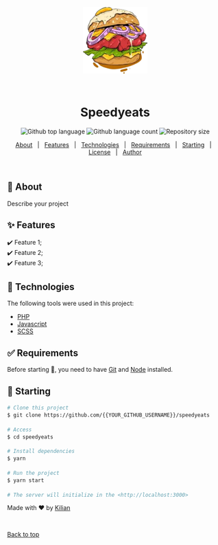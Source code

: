 <div align="center" id="top"> 
  <img src="./public/assets/images/global/logo.webp" alt="Speedyeats" />

  &#xa0;

  <!-- <a href="https://speedyeats.netlify.app">Demo</a> -->
</div>

<h1 align="center">Speedyeats</h1>

<p align="center">
  <img alt="Github top language" src="https://img.shields.io/github/languages/top/KilianOlry/speedyeats?color=56BEB8">

  <img alt="Github language count" src="https://img.shields.io/github/languages/count/KilianOlry/speedyeats?color=56BEB8">

  <img alt="Repository size" src="https://img.shields.io/github/repo-size/KilianOlry/speedyeats?color=56BEB8">
</p>

<!-- Status -->

<!-- <h4 align="center"> 
	🚧  Speedyeats 🚀 Under construction...  🚧
</h4> 

<hr> -->

<p align="center">
  <a href="#dart-about">About</a> &#xa0; | &#xa0; 
  <a href="#sparkles-features">Features</a> &#xa0; | &#xa0;
  <a href="#rocket-technologies">Technologies</a> &#xa0; | &#xa0;
  <a href="#white_check_mark-requirements">Requirements</a> &#xa0; | &#xa0;
  <a href="#checkered_flag-starting">Starting</a> &#xa0; | &#xa0;
  <a href="#memo-license">License</a> &#xa0; | &#xa0;
  <a href="https://github.com/{{YOUR_GITHUB_USERNAME}}" target="_blank">Author</a>
</p>

<br>

## :dart: About ##

Describe your project

## :sparkles: Features ##

:heavy_check_mark: Feature 1;\
:heavy_check_mark: Feature 2;\
:heavy_check_mark: Feature 3;

## :rocket: Technologies ##

The following tools were used in this project:

- [PHP](https://www.php.net/)
- [Javascript](https://developer.mozilla.org/fr/docs/Web/JavaScript)
- [SCSS](https://sass-lang.com/documentation/)

## :white_check_mark: Requirements ##

Before starting :checkered_flag:, you need to have [Git](https://git-scm.com) and [Node](https://nodejs.org/en/) installed.

## :checkered_flag: Starting ##

```bash
# Clone this project
$ git clone https://github.com/{{YOUR_GITHUB_USERNAME}}/speedyeats

# Access
$ cd speedyeats

# Install dependencies
$ yarn

# Run the project
$ yarn start

# The server will initialize in the <http://localhost:3000>
```

Made with :heart: by <a href="https://github.com/KilianOlry" target="_blank">Kilian</a>

&#xa0;

<a href="#top">Back to top</a>

